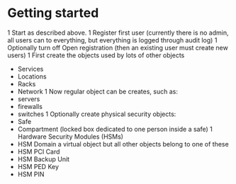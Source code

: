 

# Getting started

1 Start as described above.
1 Register first user (currently there is no admin, all users can to everything, but everything is logged through audit log)
1 Optionally turn off Open registration (then an existing user must create new users)
1 First create the objects used by lots of other objects
  * Services
  * Locations
  * Racks
  * Network
1 Now regular object can be creates, such as:
  * servers
  * firewalls
  * switches
1 Optionally create physical security objects:
  * Safe
  * Compartment (locked box dedicated to one person inside a safe)
1 Hardware Security Modules (HSMs)
  * HSM Domain a virtual object but all other objects belong to one of these
  * HSM PCI Card
  * HSM Backup Unit
  * HSM PED Key
  * HSM PIN
